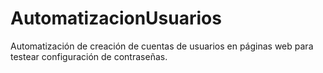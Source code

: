 # AutomatizacionUsuarios
Automatización de creación de cuentas de usuarios en páginas web para testear configuración de contraseñas.

